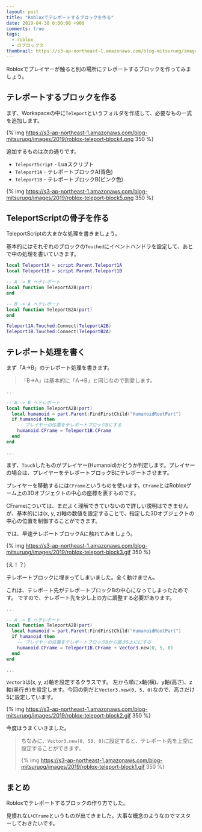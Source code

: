 ```yaml
---
layout: post
title: "Robloxでテレポートするブロックを作る"
date: 2019-04-30 0:00:00 +900
comments: true
tags:
  - roblox
  - ロブロックス
thumbnail: https://s3-ap-northeast-1.amazonaws.com/blog-mitsuruog/images/2019/roblox-teleport-block-logo.png
---
```


Robloxでプレイヤーが触ると別の場所にテレポートするブロックを作ってみましょう。

## テレポートするブロックを作る

まず、Workspaceの中に`Teleport`というフォルダを作成して、必要なもの一式を追加します。

{% img https://s3-ap-northeast-1.amazonaws.com/blog-mitsuruog/images/2019/roblox-teleport-block4.png 350 %}

追加するものは次の通りです。

- `TeleportScript` - Luaスクリプト
- `Teleport1A` - テレポートブロックA(青色)
- `Teleport1B` - テレポートブロックB(ピンク色)

{% img https://s3-ap-northeast-1.amazonaws.com/blog-mitsuruog/images/2019/roblox-teleport-block5.png 350 %}

## TeleportScriptの骨子を作る

TeleportScriptの大まかな処理を書きましょう。

基本的にはそれぞれのブロックの`Touched`にイベントハンドラを設定して、あとで中の処理を書いていきます。

```lua
local Teleport1A = script.Parent.Teleport1A
local Teleport1B = script.Parent.Teleport1B

-- A -> B へテレポート
local function TeleportA2B(part) 
end

-- B -> A へテレポート
local function TeleportB2A(part) 
end

Teleport1A.Touched:Connect(TeleportA2B)
Teleport1B.Touched:Connect(TeleportB2A)
```

## テレポート処理を書く

まず「A->B」のテレポート処理を書きます。

> 「B->A」は基本的に「A->B」と同じなので割愛します。

```lua
...

-- A -> B へテレポート
local function TeleportA2B(part) 
  local humanoid = part.Parent:FindFirstChild("HumanoidRootPart")
  if humanoid then 
    -- プレイヤーの位置をテレポートブロックBにする
    humanoid.CFrame = Teleport1B.CFrame
  end
end

...
```

まず、`Touch`したものがプレイヤー(Humanoid)かどうか判定します。プレイヤーの場合は、プレイヤーをテレポートブロックBにテレポートさせます。

プレイヤーを移動するには`CFrame`というものを使います。`CFrame`とはRobloxゲーム上の3Dオブジェクトの中心の座標を表すものです。

CFrameについては、まだよく理解できていないので詳しい説明はできませんが、基本的には(x, y, z)軸の数値を設定することで、指定した3Dオブジェクトの中心の位置を制御することができます。

では、早速テレポートブロックAに触れてみましょう。

{% img https://s3-ap-northeast-1.amazonaws.com/blog-mitsuruog/images/2019/roblox-teleport-block3.gif 350 %}

(え！？)

テレポートブロックに埋まってしまいました。全く動けません。

これは、テレポート先がテレポートブロックBの中心になってしまったためです。
ですので、テレポート先を少し上の方に調整する必要があります。

```lua
...

-- A -> B へテレポート
local function TeleportA2B(part) 
  local humanoid = part.Parent:FindFirstChild("HumanoidRootPart")
  if humanoid then 
    -- プレイヤーの位置をテレポートブロックBから高さ5上ににする
    humanoid.CFrame = Teleport1B.CFrame + Vector3.new(0, 5, 0)
  end
end

...
```

`Vector3`は(x, y, z)軸を設定するクラスです。
左から順にx軸(横)、y軸(高さ)、z軸(奥行き)を設定します。今回の例だと`Vector3.new(0, 5, 0)`なので、高さだけ5に設定しています。

{% img https://s3-ap-northeast-1.amazonaws.com/blog-mitsuruog/images/2019/roblox-teleport-block2.gif 350 %}

今度はうまくいきました。

> ちなみに、`Vector3.new(0, 50, 0)`に設定すると、テレポート先を上空に設定することができます。
> 
> {% img https://s3-ap-northeast-1.amazonaws.com/blog-mitsuruog/images/2019/roblox-teleport-block1.gif 350 %}

## まとめ

Robloxでテレポートするブロックの作り方でした。

見慣れない`CFrame`というものが出てきました。大事な概念のようなのでマスターしておきたいです。